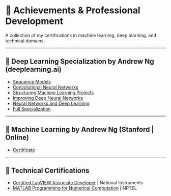 # 📜 Achievements & Professional Development

A collection of my certifications in machine learning, deep learning, and technical domains.

---

## 🧠 Deep Learning Specialization by Andrew Ng (deeplearning.ai)

- [Sequence Models](https://www.coursera.org/account/accomplishments/certificate/DJLAZFQSDVYU)
- [Convolutional Neural Networks](https://www.coursera.org/account/accomplishments/certificate/TFZ37TL7H7LY)
- [Structuring Machine Learning Projects](https://www.coursera.org/account/accomplishments/certificate/N63MRNDBWQF4)
- [Improving Deep Neural Networks](https://www.coursera.org/account/accomplishments/certificate/ZD6ABA8DBU2T)
- [Neural Networks and Deep Learning](https://www.coursera.org/account/accomplishments/certificate/G3F9UMZC8LYR)
- [Full Specialization](https://www.coursera.org/account/accomplishments/specialization/certificate/YY4BE5EF5STB)

---

## 🤖 Machine Learning by Andrew Ng (Stanford | Online)

- [Certificate](https://www.coursera.org/account/accomplishments/certificate/R9QQT3EAFA7J)

---

## 🔬 Technical Certifications

- [Certified LabVIEW Associate Developer](https://github.com/arekhtiwari/certificates/blob/main/CLAD%20-%20Arekh%20Tiwari.pdf) | National Instruments
- [MATLAB Programming for Numerical Computation](http://nptel.ac.in/noc/E_Certificate/linkedin/noc17-ge02/NPTEL17GE0226620061AN.jpg) | NPTEL
